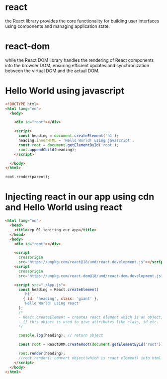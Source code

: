 # react

the React library provides the core functionality for building user interfaces using components and managing application state.

# react-dom

while the React DOM library handles the rendering of React components into the browser DOM, ensuring efficient updates and synchronization between the virtual DOM and the actual DOM.

# Hello World using javascript

```HTML
<!DOCTYPE html>
<html lang="en">
  <body>

    <div id="root"></div>

    <script>
      const heading = document.createElement('h1');
      heading.innerHTML = 'Hello World! using javascript';
      const root = document.getElementById('root');
      root.appendChild(heading);
    </script>

  </body>
</html>

root.render(parent);
```

# Injecting react in our app using cdn and Hello World using react

```HTML
<html lang="en">
  <head>
    <title>ep 01-igniting our app</title>
  </head>
  <body>
    <div id="root"></div>

    <script
      crossorigin
      src="https://unpkg.com/react@18/umd/react.development.js"></script>
    <script
      crossorigin
      src="https://unpkg.com/react-dom@18/umd/react-dom.development.js"></script>

    <script src="./App.js">
      const heading = React.createElement(
        'h1',
        { id: 'heading', class: 'giant' },
        'Hello World! using react'
      );
      /*
      - React.createElement = creates react element which is an object, that will be coverted into html later on.
      - {} this object is used to give attributes like class, id etc.
      */

      console.log(heading); // return object

      const root = ReactDOM.createRoot(document.getElementById('root'));

      root.render(heading);
      //root.render() convert object(which is react element) into html element and puts it into dom
    </script>
  </body>
</html>
```
